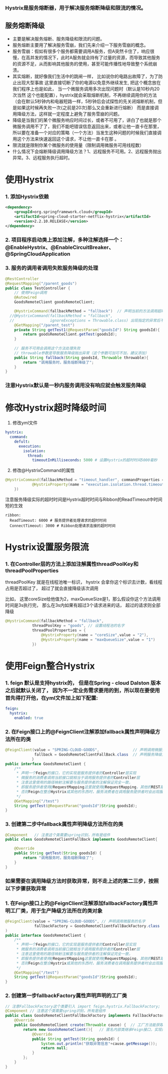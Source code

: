 ### Hystrix是服务熔断器，用于解决服务熔断降级和限流的情况。

## 服务熔断降级
- 主要是解决服务熔断、服务降级和限流的问题。
- 服务熔断主要用了解决服务雪崩，我们先来介绍一下服务雪崩的概念。
- 服务雪崩：假如有很多个服务都需要调用A服务，但A突然卡住了，响应很慢，在高并发的情况下，此时A服务就会持有了过量的资源，而导致其他服务的资源不足，从而影响其他服务的使用，甚至可能传播性地导致整个系统崩溃。
- 其实熔断，就好像我们生活中的跳闸一样， 比如说你的电路出故障了，为了防止出现大型事故 这里直接切断了你的电源以免意外继续发生, 把这个概念放在我们程序上也是如此， 当一个微服务调用多次出现问题时（默认是10秒内20次当然 这个也能配置），hystrix就会采取熔断机制，不再继续调用你的方法（会在默认5秒钟内和电器短路一样，5秒钟后会试探性的先关闭熔断机制，但是如果这时候再失败一次{之前是20次}那么又会重新进行熔断） 而是直接调用降级方法，这样就一定程度上避免了服务雪崩的问题。
- 降级是当我们的某个微服务响应时间过长，或者不可用了，讲白了也就是那个微服务调用不了了，我们不能吧错误信息返回出来，或者让他一直卡在那里，所以要在准备一个对应的策略（一个方法）当发生这种问题的时候我们直接调用这个方法来快速返回这个请求，不让他一直卡在那 。
- 限流就是限制你某个微服务的使用量（限制调用微服务可用线程数）
- 什么情况下会熔断降级调用降级方法？1、远程服务不可用。2、远程服务抛出异常。3、远程服务执行超时。

# 使用Hystrix

### 1. 添加Hystrix依赖
~~~xml
<dependency>
    <groupId>org.springframework.cloud</groupId>
    <artifactId>spring-cloud-starter-netflix-hystrix</artifactId>
    <version>2.2.10.RELEASE</version>
</dependency>
~~~

### 2. 项目程序启动类上添加注解，多种注解选择一个：@EnableHystrix、@EnableCircuitBreaker、@SpringCloudApplication

### 3. 服务的调用者调用失败服务降级的处理

~~~java
@RestController
@RequestMapping("/parent_goods")
public class TestController {
    // 使用Feign调用
    @Autowired
    GoodsRemoteClient goodsRemoteClient;

    @HystrixCommand(fallbackMethod = "fallback")  // 声明当前的方法调用超时、异常会熔断降级失败后的降级方法
  //@HystrixCommand(fallbackMethod = "fallback",
  //                ignoreExceptions = Throwable.class) 出现指定的异常后不调用降级方法而是继续向外抛
    @GetMapping("/parent_test")
    private String getTest1(@RequestParam("goodsId") String goodsId){
        return goodsRemoteClient.getTest(goodsId);
    }
    
    // 服务不可用会调用这个方法处理失败
    // throwable参数是导致服务降级抛出异常（这个参数可加可不加，建议添加）
    public String fallback(String goodsId, Throwable throwable){
        return "调用服务时，服务熔断降级了";
    }
}
~~~

### 注意Hystrix默认是一秒内服务调用没有响应就会触发服务降级

# 修改Hystrix超时降级时间

1. 修改yml文件
~~~yml
hystrix:
  command:
    defult:
      execution:
        isolation:
          thread:
            timeoutInMilliseconds: 5000 # 设置Hystrix的超时时间5000毫秒
~~~

2. 修改@HystrixCommand的属性
~~~java
@HystrixCommand(fallbackMethod = "timeout_handler", commandProperties = {
            @HystrixProperty(name = "execution.isolation.thread.timeoutInMilliseconds", value = "1500")  // 设置超时时间1500毫秒
    })
~~~

注意服务降级实际的超时时间是Hystrix超时时间与Ribbon的ReadTimeout中时间短的生效
~~~
ribbon:
  ReadTimeout: 6000 # 服务提供者处理请求的超时时间
  ConnectTimeout: 3000 # Ribbon处理请求连接的超时时间
~~~

# Hystrix设置服务限流

### 1. 在Controller层的方法上添加注解属性threadPoolKey和threadPoolProperties

threadPoolKey 就是在线程池唯一标识， hystrix 会拿你这个标识去计数，看线程占用是否超过了， 超过了就会直接降级该次调用

比如， 这里coreSize给他值为2，maxQueueSize是1，那么假设你这个方法调用时间是3s执行完， 那么在3s内如果有超过3个请求进来的话， 超过的请求则全部降级

~~~java
@HystrixCommand(fallbackMethod = "fallback",
            threadPoolKey = "goods", // 设置线程池的名字
            threadPoolProperties = { 
                @HystrixProperty(name = "coreSize",value = "2"),         // 线程池的最大核心线程数
                @HystrixProperty(name = "maxQueueSize",value = "1")      // 线程池来不及处理任务时，阻塞队列堆积的最大任务数
            })
~~~

# 使用Feign整合Hystrix

### 1. feign 默认是支持hystrix的， 但是在Spring - cloud Dalston 版本之后就默认关闭了， 因为不一定业务需求要用的到，所以现在要使用首先得打开他，在yml文件加上如下配置:
~~~yml
feign:
  hystrix:
    enabled: true
~~~

### 2. 在Feign接口上的@FeignClient注解添加fallback属性声明降级方法所在的类
~~~java
@FeignClient(value = "SPRING-CLOUD-GOODS",               // 声明调用微服务的名字
             fallback = GoodsRemoteClientFallBack.class  // 声明服务降级方法所在的类
            ）
public interface GoodsRemoteClient {
    /**
     * 声明一个Feign的接口，它的实现是服务提供者的Controller层实现
     * 微服务的消费者调用当前接口就相当于调用服务提供者的Controller层
     * 注意这里使用的路径映射注解要与服务提供者的注解保证完全一致，
     * 即服务提供者使用@RequestMapping这里就使用@RequestMapping，其他的REST路径映射注解也一样，
     * 否则Feign在整合Hystrix或其他的东西时，服务消费者在调用服务提供者时会出现服务提供者是null出现空指针错误
     */
    @GetMapping("/test")
    String getTest(@RequestParam("goodsId")String goodsId);
}
~~~

### 3. 创建第二步中fallback属性声明降级方法所在的类
~~~java
@Component   // 注意这个类需要spring识别，所有是组件
public class GoodsRemoteClientFallBack implements GoodsRemoteClient{   // 继承Feign接口，实现的方法对应Controller路径映射方法的降级方法

    @Override
    public String getTest(String goodsId) {
        return "调用服务时，服务熔断降级了";
    }
}
~~~

### 如果需要在调用降级方法时获取异常，则不走上述的第二三步，按照以下步骤获取异常

### 1. 在Feign接口上的@FeignClient注解添加fallbackFactory属性声明工厂类，用于生产降级方法所在的类对象
~~~java
@FeignClient(value = "SPRING-CLOUD-GOODS", // 声明调用微服务的名字
             fallbackFactory = GoodsRemoteClientFallBackFactory.class  // 声明工厂类
)
public interface GoodsRemoteClient {
    /**
     * 声明一个Feign的接口，它的实现是服务提供者的Controller层实现
     * 微服务的消费者调用当前接口就相当于调用服务提供者的Controller层
     * 注意这里使用的路径映射注解要与服务提供者的注解保证完全一致，
     * 即服务提供者使用@RequestMapping这里就使用@RequestMapping，其他的REST路径映射注解也一样，
     * 否则Feign在整合Hystrix或其他的东西时，服务消费者在调用服务提供者时会出现服务提供者是null出现空指针错误
     */
    @GetMapping("/test")
    String getTest(@RequestParam("goodsId")String goodsId);
}
~~~

### 2. 创建第一步fallbackFactory属性声明声明的工厂类
~~~java
// 注意FallbackFactory这个类要引入 import feign.hystrix.FallbackFactory; 不要引错了，否则项目启动不了
@Component // 注意这个类需要spring识别，所有是组件
public class GoodsRemoteClientFallBackFactory implements FallbackFactory<GoodsRemoteClient> {
    @Override
    public GoodsRemoteClient create(Throwable cause) {  // 工厂方法能获取到异常
        return new GoodsRemoteClient(){   // 匿名内部类继承Feign接口，实现的方法对应Controller路径映射方法的降级方法
            @Override
            public String getTest(String goodsId) {  
                System.out.println("获取异常信息"+cause.getMessage());
                return null;
            }
        };
    }
}
~~~
 